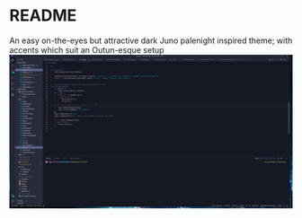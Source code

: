 # README
An easy on-the-eyes but attractive dark Juno palenight inspired theme; with accents which suit an Outun-esque setup
![Juno pale cybernight GIF](demo.gif)


